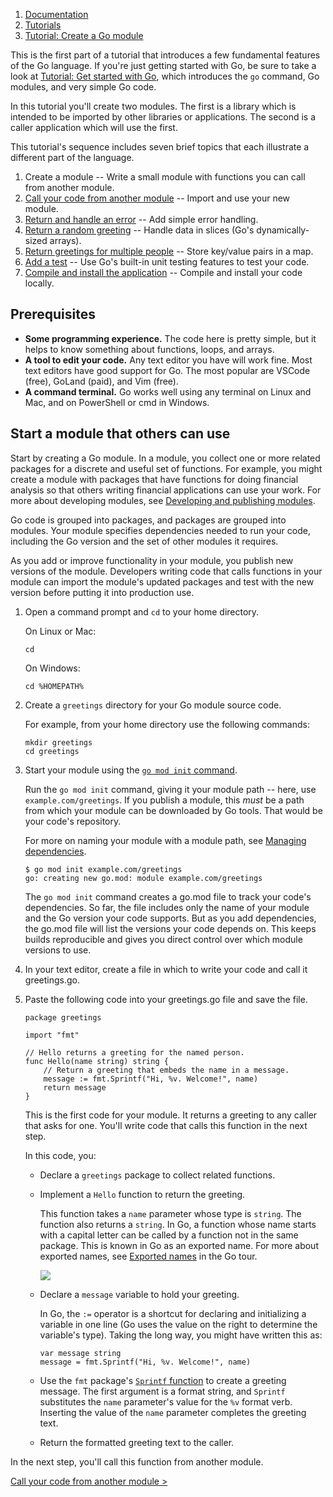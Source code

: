 1.  [Documentation](https://go.dev/doc/)
2.  [Tutorials](https://go.dev/doc/tutorial/)
3.  [Tutorial: Create a Go module](https://go.dev/doc/tutorial/create-module)

This is the first part of a tutorial that introduces a few fundamental features of the Go language. If you're just getting started with Go, be sure to take a look at [Tutorial: Get started with Go](https://go.dev/doc/tutorial/getting-started.html), which introduces the `go` command, Go modules, and very simple Go code.

In this tutorial you'll create two modules. The first is a library which is intended to be imported by other libraries or applications. The second is a caller application which will use the first.

This tutorial's sequence includes seven brief topics that each illustrate a different part of the language.

1.  Create a module -- Write a small module with functions you can call from another module.
2.  [Call your code from another module](https://go.dev/doc/tutorial/call-module-code.html) -- Import and use your new module.
3.  [Return and handle an error](https://go.dev/doc/tutorial/handle-errors.html) -- Add simple error handling.
4.  [Return a random greeting](https://go.dev/doc/tutorial/random-greeting.html) -- Handle data in slices (Go's dynamically-sized arrays).
5.  [Return greetings for multiple people](https://go.dev/doc/tutorial/greetings-multiple-people.html) -- Store key/value pairs in a map.
6.  [Add a test](https://go.dev/doc/tutorial/add-a-test.html) -- Use Go's built-in unit testing features to test your code.
7.  [Compile and install the application](https://go.dev/doc/tutorial/compile-install.html) -- Compile and install your code locally.

## Prerequisites

-   **Some programming experience.** The code here is pretty simple, but it helps to know something about functions, loops, and arrays.
-   **A tool to edit your code.** Any text editor you have will work fine. Most text editors have good support for Go. The most popular are VSCode (free), GoLand (paid), and Vim (free).
-   **A command terminal.** Go works well using any terminal on Linux and Mac, and on PowerShell or cmd in Windows.

## Start a module that others can use

Start by creating a Go module. In a module, you collect one or more related packages for a discrete and useful set of functions. For example, you might create a module with packages that have functions for doing financial analysis so that others writing financial applications can use your work. For more about developing modules, see [Developing and publishing modules](https://go.dev/doc/modules/developing).

Go code is grouped into packages, and packages are grouped into modules. Your module specifies dependencies needed to run your code, including the Go version and the set of other modules it requires.

As you add or improve functionality in your module, you publish new versions of the module. Developers writing code that calls functions in your module can import the module's updated packages and test with the new version before putting it into production use.

1.  Open a command prompt and `cd` to your home directory.
    
    On Linux or Mac:
    
    ```
    cd
    
    ```
    
    On Windows:
    
    ```
    cd %HOMEPATH%
    
    ```
    
2.  Create a `greetings` directory for your Go module source code.
    
    For example, from your home directory use the following commands:
    
    ```
    mkdir greetings
    cd greetings
    
    ```
    
3.  Start your module using the [`go mod init` command](https://go.dev/ref/mod#go-mod-init).
    
    Run the `go mod init` command, giving it your module path -- here, use `example.com/greetings`. If you publish a module, this _must_ be a path from which your module can be downloaded by Go tools. That would be your code's repository.
    
    For more on naming your module with a module path, see [Managing dependencies](https://go.dev/doc/modules/managing-dependencies#naming_module).
    
    ```
    $ go mod init example.com/greetings
    go: creating new go.mod: module example.com/greetings
    
    ```
    
    The `go mod init` command creates a go.mod file to track your code's dependencies. So far, the file includes only the name of your module and the Go version your code supports. But as you add dependencies, the go.mod file will list the versions your code depends on. This keeps builds reproducible and gives you direct control over which module versions to use.
    
4.  In your text editor, create a file in which to write your code and call it greetings.go.
5.  Paste the following code into your greetings.go file and save the file.
    
    ```
    package greetings
    
    import "fmt"
    
    // Hello returns a greeting for the named person.
    func Hello(name string) string {
        // Return a greeting that embeds the name in a message.
        message := fmt.Sprintf("Hi, %v. Welcome!", name)
        return message
    }
    
    ```
    
    This is the first code for your module. It returns a greeting to any caller that asks for one. You'll write code that calls this function in the next step.
    
    In this code, you:
    
    -   Declare a `greetings` package to collect related functions.
    -   Implement a `Hello` function to return the greeting.
        
        This function takes a `name` parameter whose type is `string`. The function also returns a `string`. In Go, a function whose name starts with a capital letter can be called by a function not in the same package. This is known in Go as an exported name. For more about exported names, see [Exported names](https://go.dev/tour/basics/3) in the Go tour.
        
        ![](https://go.dev/doc/tutorial/images/function-syntax.png)
    -   Declare a `message` variable to hold your greeting.
        
        In Go, the `:=` operator is a shortcut for declaring and initializing a variable in one line (Go uses the value on the right to determine the variable's type). Taking the long way, you might have written this as:
        
        ```
        var message string
        message = fmt.Sprintf("Hi, %v. Welcome!", name)
        
        ```
        
    -   Use the `fmt` package's [`Sprintf` function](https://pkg.go.dev/fmt/#Sprintf) to create a greeting message. The first argument is a format string, and `Sprintf` substitutes the `name` parameter's value for the `%v` format verb. Inserting the value of the `name` parameter completes the greeting text.
    -   Return the formatted greeting text to the caller.

In the next step, you'll call this function from another module.

[Call your code from another module >](https://go.dev/doc/tutorial/call-module-code.html)
